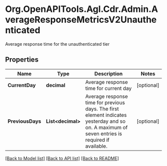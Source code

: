 # Org.OpenAPITools.Agl.Cdr.Admin.AverageResponseMetricsV2Unauthenticated
Average response time for the unauthenticated tier

## Properties

Name | Type | Description | Notes
------------ | ------------- | ------------- | -------------
**CurrentDay** | **decimal** | Average response time for current day | [optional] 
**PreviousDays** | **List&lt;decimal&gt;** | Average response time for previous days. The first element indicates yesterday and so on. A maximum of seven entries is required if available. | [optional] 

[[Back to Model list]](../README.md#documentation-for-models) [[Back to API list]](../README.md#documentation-for-api-endpoints) [[Back to README]](../README.md)

